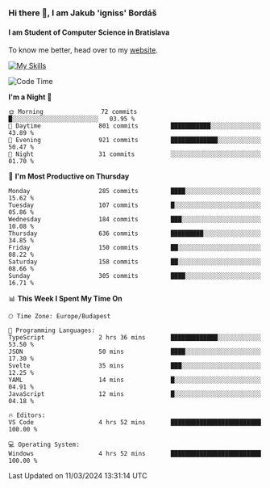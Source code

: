 ### Hi there 👋, I am Jakub 'igniss' Bordáš

#### I am Student of Computer Science in Bratislava
To know me better, head over to my [website](https://bordas.sk).

[![My Skills](https://skillicons.dev/icons?i=js,html,css,figma,svelte,java,kotlin,python,postgresql,typescript,nest,nodejs)](https://bordas.sk)


<!--START_SECTION:waka-->
![Code Time](http://img.shields.io/badge/Code%20Time-1%2C421%20hrs%2048%20mins-blue)

**I'm a Night 🦉** 

```text
🌞 Morning                72 commits          █░░░░░░░░░░░░░░░░░░░░░░░░   03.95 % 
🌆 Daytime                801 commits         ███████████░░░░░░░░░░░░░░   43.89 % 
🌃 Evening                921 commits         █████████████░░░░░░░░░░░░   50.47 % 
🌙 Night                  31 commits          ░░░░░░░░░░░░░░░░░░░░░░░░░   01.70 % 
```
📅 **I'm Most Productive on Thursday** 

```text
Monday                   285 commits         ████░░░░░░░░░░░░░░░░░░░░░   15.62 % 
Tuesday                  107 commits         █░░░░░░░░░░░░░░░░░░░░░░░░   05.86 % 
Wednesday                184 commits         ███░░░░░░░░░░░░░░░░░░░░░░   10.08 % 
Thursday                 636 commits         █████████░░░░░░░░░░░░░░░░   34.85 % 
Friday                   150 commits         ██░░░░░░░░░░░░░░░░░░░░░░░   08.22 % 
Saturday                 158 commits         ██░░░░░░░░░░░░░░░░░░░░░░░   08.66 % 
Sunday                   305 commits         ████░░░░░░░░░░░░░░░░░░░░░   16.71 % 
```


📊 **This Week I Spent My Time On** 

```text
🕑︎ Time Zone: Europe/Budapest

💬 Programming Languages: 
TypeScript               2 hrs 36 mins       █████████████░░░░░░░░░░░░   53.50 % 
JSON                     50 mins             ████░░░░░░░░░░░░░░░░░░░░░   17.30 % 
Svelte                   35 mins             ███░░░░░░░░░░░░░░░░░░░░░░   12.25 % 
YAML                     14 mins             █░░░░░░░░░░░░░░░░░░░░░░░░   04.91 % 
JavaScript               12 mins             █░░░░░░░░░░░░░░░░░░░░░░░░   04.18 % 

🔥 Editors: 
VS Code                  4 hrs 52 mins       █████████████████████████   100.00 % 

💻 Operating System: 
Windows                  4 hrs 52 mins       █████████████████████████   100.00 % 
```


 Last Updated on 11/03/2024 13:31:14 UTC
<!--END_SECTION:waka-->
